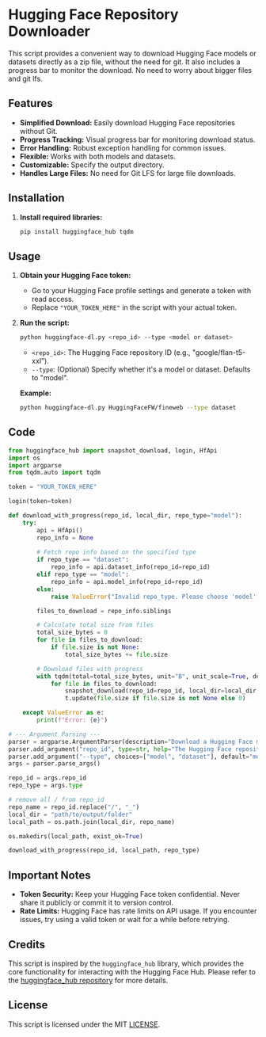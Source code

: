 # Hugging Face Repository Downloader

This script provides a convenient way to download Hugging Face models or datasets directly as a zip file, without the need for git. It also includes a progress bar to monitor the download. No need to worry about bigger files and git lfs.

## Features

- **Simplified Download:** Easily download Hugging Face repositories without Git.
- **Progress Tracking:** Visual progress bar for monitoring download status.
- **Error Handling:** Robust exception handling for common issues.
- **Flexible:** Works with both models and datasets.
- **Customizable:** Specify the output directory.
- **Handles Large Files:**  No need for Git LFS for large file downloads.

## Installation

1. **Install required libraries:**
   ```bash
   pip install huggingface_hub tqdm
   ```

## Usage

1. **Obtain your Hugging Face token:**
   - Go to your Hugging Face profile settings and generate a token with read access.
   - Replace `"YOUR_TOKEN_HERE"` in the script with your actual token.

2. **Run the script:**
   ```bash
   python huggingface-dl.py <repo_id> --type <model or dataset>
   ```

   - `<repo_id>`: The Hugging Face repository ID (e.g., "google/flan-t5-xxl").
   - `--type`: (Optional) Specify whether it's a model or dataset. Defaults to "model".

   **Example:**
   ```bash
   python huggingface-dl.py HuggingFaceFW/fineweb --type dataset
   ```

## Code

```python
from huggingface_hub import snapshot_download, login, HfApi
import os
import argparse
from tqdm.auto import tqdm

token = "YOUR_TOKEN_HERE"

login(token=token)

def download_with_progress(repo_id, local_dir, repo_type="model"):
    try:
        api = HfApi()
        repo_info = None
        
        # Fetch repo info based on the specified type
        if repo_type == "dataset":
            repo_info = api.dataset_info(repo_id=repo_id)
        elif repo_type == "model":
            repo_info = api.model_info(repo_id=repo_id)
        else:
            raise ValueError("Invalid repo_type. Please choose 'model' or 'dataset'.")

        files_to_download = repo_info.siblings

        # Calculate total size from files
        total_size_bytes = 0
        for file in files_to_download:
            if file.size is not None:
                total_size_bytes += file.size

        # Download files with progress
        with tqdm(total=total_size_bytes, unit="B", unit_scale=True, desc="Downloading") as t:
            for file in files_to_download:
                snapshot_download(repo_id=repo_id, local_dir=local_dir, repo_type=repo_type, local_dir_use_symlinks=False, allow_patterns=[file.rfilename])
                t.update(file.size if file.size is not None else 0)

    except ValueError as e:
        print(f"Error: {e}")

# --- Argument Parsing ---
parser = argparse.ArgumentParser(description="Download a Hugging Face model or dataset as a zip.")
parser.add_argument("repo_id", type=str, help="The Hugging Face repository ID (e.g., 'google/flan-t5-xxl')")
parser.add_argument("--type", choices=["model", "dataset"], default="model", help="The type of repository (model or dataset)")
args = parser.parse_args()

repo_id = args.repo_id
repo_type = args.type

# remove all / from repo_id
repo_name = repo_id.replace("/", "_")
local_dir = "path/to/output/folder"
local_path = os.path.join(local_dir, repo_name)

os.makedirs(local_path, exist_ok=True)

download_with_progress(repo_id, local_path, repo_type)

```

## Important Notes

- **Token Security:** Keep your Hugging Face token confidential. Never share it publicly or commit it to version control.
- **Rate Limits:** Hugging Face has rate limits on API usage. If you encounter issues, try using a valid token or wait for a while before retrying.

## Credits

This script is inspired by the `huggingface_hub` library, which provides the core functionality for interacting with the Hugging Face Hub. Please refer to the [huggingface_hub repository](https://github.com/huggingface/huggingface_hub) for more details.

## License

This script is licensed under the MIT [LICENSE](LICENSE).


